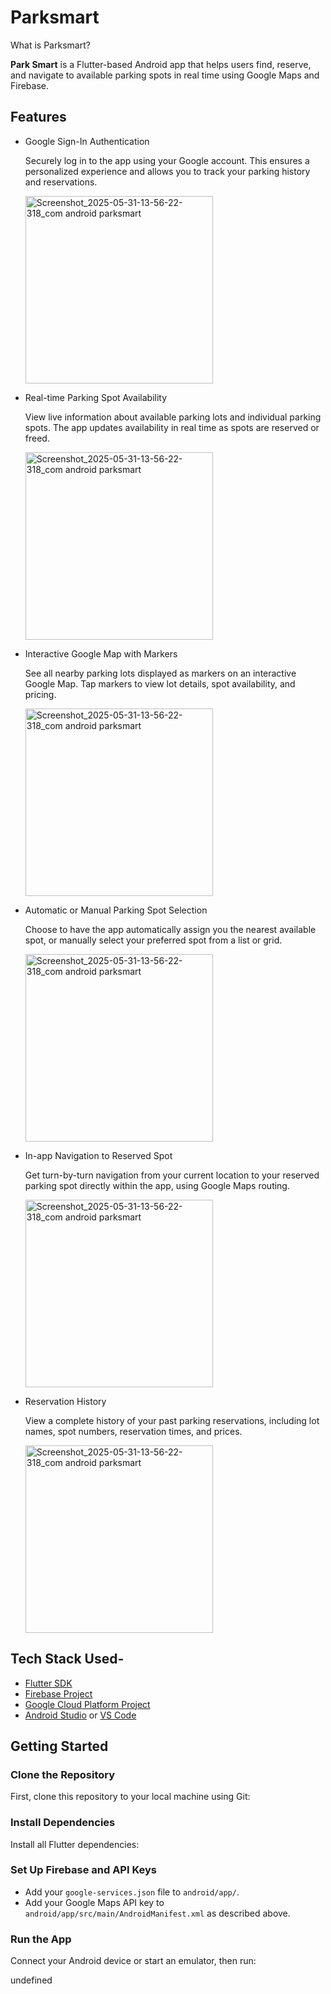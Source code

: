 # Parksmart

What is Parksmart?

**Park Smart** is a Flutter-based Android app that helps users find, reserve, and navigate to available parking spots in real time using Google Maps and Firebase.

## Features

- Google Sign-In Authentication
  
  Securely log in to the app using your Google account. This ensures a personalized experience and allows you to track your parking history and reservations.
  
  <img src="https://github.com/user-attachments/assets/d412bea4-d7c3-4faa-affd-b26acfc98453" width="300" alt="Screenshot_2025-05-31-13-56-22-318_com android parksmart" />

  
- Real-time Parking Spot Availability
  
  View live information about available parking lots and individual parking spots. The app updates availability in real time as spots are reserved or freed.

  <img src="https://github.com/user-attachments/assets/306c5d8f-e6d9-4248-9fb0-132c060094ab" width="300" alt="Screenshot_2025-05-31-13-56-22-318_com android parksmart" />

  
- Interactive Google Map with Markers
  
  See all nearby parking lots displayed as markers on an interactive Google Map. Tap markers to view lot details, spot availability, and pricing.

  <img src="https://github.com/user-attachments/assets/2a6eefed-0897-4cfc-aec7-9843a44ad993" width="300" alt="Screenshot_2025-05-31-13-56-22-318_com android parksmart" />
  
  
- Automatic or Manual Parking Spot Selection
  
  Choose to have the app automatically assign you the nearest available spot, or manually select your preferred spot from a list or grid.

  <img src="https://github.com/user-attachments/assets/90b2d032-f1d3-46ae-b54c-1bd3eb125f20" width="300" alt="Screenshot_2025-05-31-13-56-22-318_com android parksmart" />
  
- In-app Navigation to Reserved Spot
  
  Get turn-by-turn navigation from your current location to your reserved parking spot directly within the app, using Google Maps routing.

  <img src="https://github.com/user-attachments/assets/e2a8a97c-0df4-49fb-a673-10b32082561f" width="300" alt="Screenshot_2025-05-31-13-56-22-318_com android parksmart" />
  
- Reservation History
  
  View a complete history of your past parking reservations, including lot names, spot numbers, reservation times, and prices.

  <img src="https://github.com/user-attachments/assets/129bc770-c394-4e89-9776-4879cc61c567" width="300" alt="Screenshot_2025-05-31-13-56-22-318_com android parksmart" />

  

## Tech Stack Used-

- [Flutter SDK](https://flutter.dev/docs/get-started/install)
- [Firebase Project](https://console.firebase.google.com/)
- [Google Cloud Platform Project](https://console.cloud.google.com/)
- [Android Studio](https://developer.android.com/studio) or [VS Code](https://code.visualstudio.com/)

## Getting Started

### Clone the Repository

First, clone this repository to your local machine using Git:


### Install Dependencies

Install all Flutter dependencies:


### Set Up Firebase and API Keys

- Add your `google-services.json` file to `android/app/`.
- Add your Google Maps API key to `android/app/src/main/AndroidManifest.xml` as described above.

### Run the App

Connect your Android device or start an emulator, then run:

undefined
